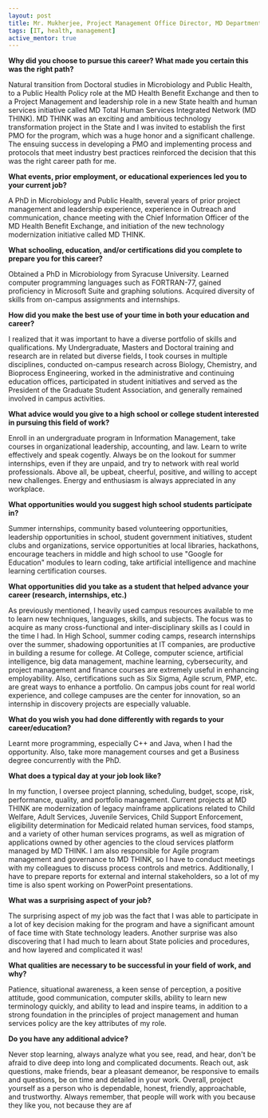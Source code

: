 ```yaml
---
layout: post
title: Mr. Mukherjee, Project Management Office Director, MD Department of Human Services
tags: [IT, health, management]
active_mentor: true
---
```


**Why did you choose to pursue this career?  What made you certain this was the right path?**

Natural transition from Doctoral studies in Microbiology and Public Health, to a Public Health Policy role at the MD Health Benefit Exchange and then to a Project Management and leadership role in a new State health and human services initiative called MD Total Human Services Integrated Network (MD THINK). MD THINK was an exciting and ambitious technology transformation project in the State and I was invited to establish the first PMO for the program, which was a huge honor and a significant challenge. The ensuing success in developing a PMO and implementing process and protocols that meet industry best practices reinforced the decision that this was the right career path for me.

**What events, prior employment, or educational experiences led you to your current job?**

A PhD in Microbiology and Public Health, several years of prior project management and leadership experience, experience in Outreach and communication, chance meeting with the Chief Information Officer of the MD Health Benefit Exchange, and initiation of the new technology modernization initiative called MD THINK.

**What schooling, education, and/or certifications did you complete to prepare you for this career?**

Obtained a PhD in Microbiology from Syracuse University. Learned computer programming languages such as FORTRAN-77, gained proficiency in Microsoft Suite and graphing solutions. Acquired diversity of skills from on-campus assignments and internships.

**How did you make the best use of your time in both your education and career?**

I realized that it was important to have a diverse portfolio of skills and qualifications. My Undergraduate, Masters and Doctoral training and research are in related but diverse fields, I took courses in multiple disciplines, conducted on-campus research across Biology, Chemistry, and Bioprocess Engineering, worked in the administrative and continuing education offices, participated in student initiatives and served as the President of the Graduate Student Association, and generally remained involved in campus activities.

**What advice would you give to a high school or college student interested in pursuing this field of work?**

Enroll in an undergraduate program in Information Management, take courses in organizational leadership, accounting, and law. Learn to write effectively and speak cogently. Always be on the lookout for summer internships, even if they are unpaid, and try to network with real world professionals. Above all, be upbeat, cheerful, positive, and willing to accept new challenges. Energy and enthusiasm is always appreciated in any workplace.

**What opportunities would you suggest high school students participate in?**

Summer internships, community based volunteering opportunities, leadership opportunities in school, student government initiatives, student clubs and organizations, service opportunities at local libraries, hackathons, encourage teachers in middle and high school to use "Google for Education" modules to learn coding, take artificial intelligence and machine learning certification courses.

**What opportunities did you take as a student that helped advance your career (research, internships, etc.)**

As previously mentioned, I heavily used campus resources available to me to learn new techniques, languages, skills, and subjects. The focus was to acquire as many cross-functional and inter-disciplinary skills as I could in the time I had. In High School, summer coding camps, research internships over the summer, shadowing opportunities at IT companies, are productive in building a resume for college. At College, computer science, artificial intelligence, big data management, machine learning, cybersecurity, and project management and finance courses are extremely useful in enhancing employability. Also, certifications such as Six Sigma, Agile scrum, PMP, etc. are great ways to enhance a portfolio. On campus jobs count for real world experience, and college campuses are the center for innovation, so an internship in discovery projects are especially valuable.

**What do you wish you had done differently with regards to your career/education?**

Learnt more programming, especially C++ and Java, when I had the opportunity. Also, take more management courses and get a Business degree concurrently with the PhD.

**What does a typical day at your job look like?**

In my function, I oversee project planning, scheduling, budget, scope, risk, performance, quality, and portfolio management. Current projects at MD THINK are modernization of legacy mainframe applications related to Child Welfare, Adult Services, Juvenile Services, Child Support Enforcement, eligibility determination for Medicaid related human services, food stamps, and a variety of other human services programs, as well as migration of applications owned by other agencies to the cloud services platform managed by MD THINK. I am also responsible for Agile program management and governance to MD THINK, so I have to conduct meetings with my colleagues to discuss process controls and metrics. Additionally, I have to prepare reports for external and internal stakeholders, so a lot of my time is also spent working on PowerPoint presentations.

**What was a surprising aspect of your job?**

The surprising aspect of my job was the fact that I was able to participate in a lot of key decision making for the program and have a significant amount of face time with State technology leaders. Another surprise was also discovering that I had much to learn about State policies and procedures, and how layered and complicated it was!

**What qualities are necessary to be successful in your field of work, and why?**

Patience, situational awareness, a keen sense of perception, a positive attitude, good communication, computer skills, ability to learn new terminology quickly, and ability to lead and inspire teams, in addition to a strong foundation in the principles of project management and human services policy are the key attributes of my role.

**Do you have any additional advice?**

Never stop learning, always analyze what you see, read, and hear, don't be afraid to dive deep into long and complicated documents. Reach out, ask questions, make friends, bear a pleasant demeanor, be responsive to emails and questions, be on time and detailed in your work. Overall, project yourself as a person who is dependable, honest, friendly, approachable, and trustworthy. Always remember, that people will work with you because they like you, not because they are af
